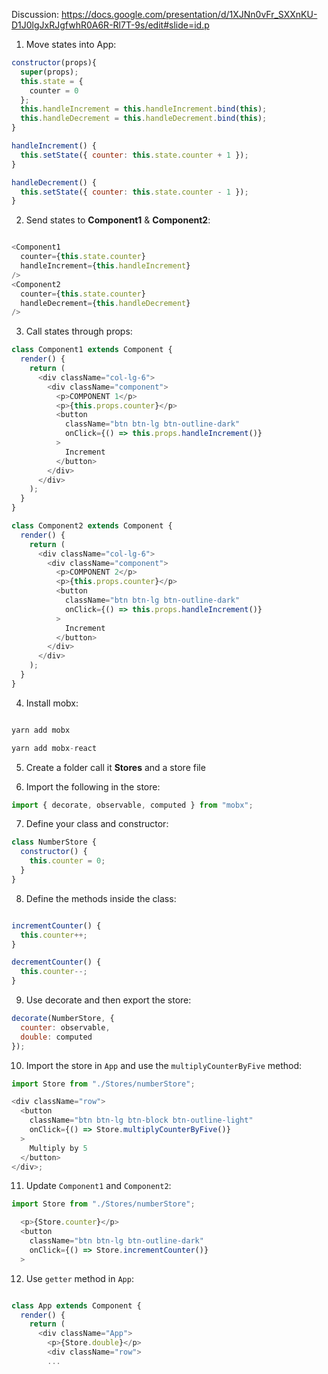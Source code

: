 Discussion: https://docs.google.com/presentation/d/1XJNn0vFr_SXXnKU-D1J0lgJxRJgfwhR0A6R-Rl7T-9s/edit#slide=id.p

1. Move states into App:

```javascript
constructor(props){
  super(props);
  this.state = {
    counter = 0
  };
  this.handleIncrement = this.handleIncrement.bind(this);
  this.handleDecrement = this.handleDecrement.bind(this);
}

handleIncrement() {
  this.setState({ counter: this.state.counter + 1 });
}

handleDecrement() {
  this.setState({ counter: this.state.counter - 1 });
}

```

2. Send states to **Component1** & **Component2**:

```javascript

<Component1
  counter={this.state.counter}
  handleIncrement={this.handleIncrement}
/>
<Component2
  counter={this.state.counter}
  handleDecrement={this.handleDecrement}
/>

```

3. Call states through props:

```javascript
class Component1 extends Component {
  render() {
    return (
      <div className="col-lg-6">
        <div className="component">
          <p>COMPONENT 1</p>
          <p>{this.props.counter}</p>
          <button
            className="btn btn-lg btn-outline-dark"
            onClick={() => this.props.handleIncrement()}
          >
            Increment
          </button>
        </div>
      </div>
    );
  }
}

class Component2 extends Component {
  render() {
    return (
      <div className="col-lg-6">
        <div className="component">
          <p>COMPONENT 2</p>
          <p>{this.props.counter}</p>
          <button
            className="btn btn-lg btn-outline-dark"
            onClick={() => this.props.handleIncrement()}
          >
            Increment
          </button>
        </div>
      </div>
    );
  }
}
```

4. Install mobx:

```javascript

yarn add mobx

yarn add mobx-react

```

5. Create a folder call it **Stores** and a store file

6. Import the following in the store:

```javascript
import { decorate, observable, computed } from "mobx";
```

7. Define your class and constructor:

```javascript
class NumberStore {
  constructor() {
    this.counter = 0;
  }
}
```

8. Define the methods inside the class:

```javascript

incrementCounter() {
  this.counter++;
}

decrementCounter() {
  this.counter--;
}
```

9. Use decorate and then export the store:

```javascript
decorate(NumberStore, {
  counter: observable,
  double: computed
});
```

10. Import the store in `App` and use the `multiplyCounterByFive` method:

```javascript
import Store from "./Stores/numberStore";

<div className="row">
  <button
    className="btn btn-lg btn-block btn-outline-light"
    onClick={() => Store.multiplyCounterByFive()}
  >
    Multiply by 5
  </button>
</div>;
```

11. Update `Component1` and `Component2`:

```javascript
import Store from "./Stores/numberStore";

  <p>{Store.counter}</p>
  <button
    className="btn btn-lg btn-outline-dark"
    onClick={() => Store.incrementCounter()}
  >
```

12. Use `getter` method in `App`:

```javascript

class App extends Component {
  render() {
    return (
      <div className="App">
        <p>{Store.double}</p>
        <div className="row">
        ...
```
